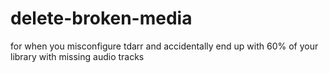 # delete-broken-media
for when you misconfigure tdarr and accidentally end up with 60% of your library with missing audio tracks
